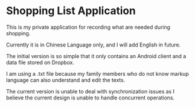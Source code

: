 # Shopping List Application
This is my private application for recording what are needed during shopping.

Currently it is in Chinese Language only, and I will add English in future.

The initial version is so simple that it only contains an Android client and a data file stored on Dropbox.

I am using a .txt file because my family members who do not know markup language can also understand and edit the texts.

The current version is unable to deal with synchronization issues as I believe the current design is unable to handle concurrent operations.
